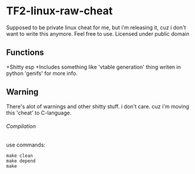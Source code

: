 # TF2-linux-raw-cheat
Supposed to be private linux cheat for me, but i'm releasing it, cuz i don't want to write this anymore. Feel free to use. Licensed under public domain

## Functions

+Shitty esp
+Includes something like 'vtable generation' thing writen in python 'genifs' for more info.

## Warning
There's alot of warnings and other shitty stuff. i don't care. cuz i'm moving this 'cheat' to C-language.

###### Compilation
use commands:
```
make clean
make depend
make
```
